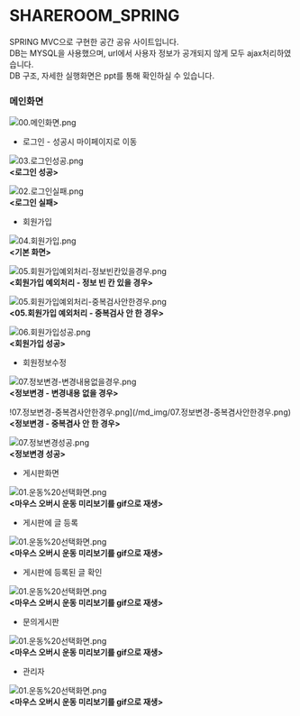 # SHAREROOM_SPRING
   
SPRING MVC으로 구현한 공간 공유 사이트입니다.   
DB는 MYSQL을 사용했으며, url에서 사용자 정보가 공개되지 않게 모두 ajax처리하였습니다.   
DB 구조, 자세한 실행화면은 ppt를 통해 확인하실 수 있습니다.   
   
     
### 메인화면   
   
![00.메인화면.png](/md_img/00.메인화면.png)     
   
* 로그인 - 성공시 마이페이지로 이동      
   
![03.로그인성공.png](/md_img/03.로그인성공.png)   
**<로그인 성공>**   
   
![02.로그인실패.png](/md_img/02.로그인실패.png)   
**<로그인 실패>**  

* 회원가입   
   
![04.회원가입.png](/md_img/04.회원가입.png)   
**<기본 화면>**  
   
![05.회원가입예외처리-정보빈칸있을경우.png](/md_img/05.회원가입예외처리-정보빈칸있을경우.png)   
**<회원가입 예외처리 - 정보 빈 칸 있을 경우>** 
   
![05.회원가입예외처리-중복검사안한경우.png](/md_img/05.회원가입예외처리-중복검사안한경우.png)   
**<05.회원가입 예외처리 - 중복검사 안 한 경우>** 
   
![06.회원가입성공.png](/md_img/06.회원가입성공.png)   
**<회원가입 성공>**  
    
* 회원정보수정   
   
![07.정보변경-변경내용없을경우.png](/md_img/07.정보변경-변경내용없을경우.png)   
**<정보변경 - 변경내용 없을 경우>**    
   
!07.정보변경-중복겸사안한경우.png](/md_img/07.정보변경-중복겸사안한경우.png)   
**<정보변경 - 중복겸사 안 한 경우>**    
   
![07.정보변경성공.png](/md_img/07.정보변경성공.png)   
**<정보변경 성공>**  
    
* 게시판화면   
   
![01.운동%20선택화면.png](/md_img/01.운동%20선택화면.png)   
**<마우스 오버시 운동 미리보기를 gif으로 재생>**  
    
* 게시판에 글 등록   
   
![01.운동%20선택화면.png](/md_img/01.운동%20선택화면.png)   
**<마우스 오버시 운동 미리보기를 gif으로 재생>**  
    
* 게시판에 등록된 글 확인   
   
![01.운동%20선택화면.png](/md_img/01.운동%20선택화면.png)   
**<마우스 오버시 운동 미리보기를 gif으로 재생>**  
   
* 문의게시판   
   
![01.운동%20선택화면.png](/md_img/01.운동%20선택화면.png)   
**<마우스 오버시 운동 미리보기를 gif으로 재생>**  
    
* 관리자   
   
![01.운동%20선택화면.png](/md_img/01.운동%20선택화면.png)   
**<마우스 오버시 운동 미리보기를 gif으로 재생>**  
      
